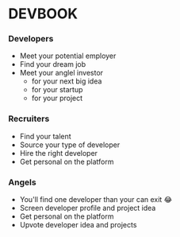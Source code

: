 # DEVBOOK

### Developers
* Meet your potential employer
* Find your dream job
* Meet your anglel investor
    * for your next big idea
    * for your startup
    * for your project

### Recruiters
* Find your talent
* Source your type of developer
* Hire the right developer
* Get personal on the platform

### Angels
* You'll find one developer than your can exit :joy:
* Screen developer profile and project idea
* Get personal on the platform
* Upvote developer idea and projects
